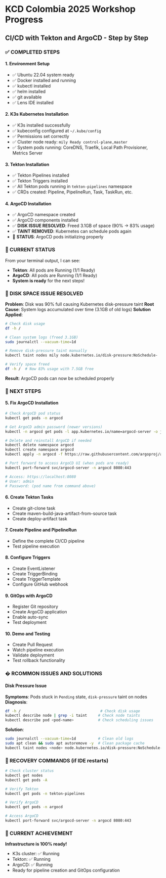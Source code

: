 # KCD Colombia 2025 Workshop Progress
## CI/CD with Tekton and ArgoCD - Step by Step

### ✅ COMPLETED STEPS

#### 1. Environment Setup
- ✅ Ubuntu 22.04 system ready
- ✅ Docker installed and running
- ✅ kubectl installed
- ✅ helm installed
- ✅ git available
- ✅ Lens IDE installed

#### 2. K3s Kubernetes Installation
- ✅ K3s installed successfully
- ✅ kubeconfig configured at `~/.kube/config`
- ✅ Permissions set correctly
- ✅ Cluster node ready: `mily Ready control-plane,master`
- ✅ System pods running: CoreDNS, Traefik, Local Path Provisioner, Metrics Server

#### 3. Tekton Installation
- ✅ Tekton Pipelines installed
- ✅ Tekton Triggers installed
- ✅ All Tekton pods running in `tekton-pipelines` namespace
- ✅ CRDs created: Pipeline, PipelineRun, Task, TaskRun, etc.

#### 4. ArgoCD Installation
- ✅ ArgoCD namespace created
- ✅ ArgoCD components installed
- ✅ **DISK ISSUE RESOLVED**: Freed 3.1GB of space (90% → 83% usage)
- ✅ **TAINT REMOVED**: Kubernetes can schedule pods again
- 🔄 **STATUS**: ArgoCD pods initializing properly

### 🔄 CURRENT STATUS
From your terminal output, I can see:
- **Tekton**: All pods are Running (1/1 Ready)
- **ArgoCD**: All pods are Running (1/1 Ready)
- **System is ready** for the next steps!

### 🔄 DISK SPACE ISSUE RESOLVED
**Problem**: Disk was 90% full causing Kubernetes disk-pressure taint
**Root Cause**: System logs accumulated over time (3.1GB of old logs)
**Solution Applied**:
```bash
# Check disk usage
df -h /

# Clean system logs (freed 3.1GB)
sudo journalctl --vacuum-time=1d

# Remove disk-pressure taint manually
kubectl taint nodes mily node.kubernetes.io/disk-pressure:NoSchedule-

# Verify space freed
df -h /  # Now 83% usage with 7.5GB free
```
**Result**: ArgoCD pods can now be scheduled properly

### 🎯 NEXT STEPS

#### 5. Fix ArgoCD Installation
```bash
# Check ArgoCD pod status
kubectl get pods -n argocd

# Get ArgoCD admin password (newer versions)
kubectl -n argocd get pods -l app.kubernetes.io/name=argocd-server -o jsonpath='{.items[0].metadata.name}'

# Delete and reinstall ArgoCD if needed
kubectl delete namespace argocd
kubectl create namespace argocd
kubectl apply -n argocd -f https://raw.githubusercontent.com/argoproj/argo-cd/stable/manifests/install.yaml

# Port forward to access ArgoCD UI (when pods are ready)
kubectl port-forward svc/argocd-server -n argocd 8080:443

# Access: https://localhost:8080
# User: admin
# Password: (pod name from command above)
```

#### 6. Create Tekton Tasks
- Create git-clone task
- Create maven-build-java-artifact-from-source task
- Create deploy-artifact task

#### 7. Create Pipeline and PipelineRun
- Define the complete CI/CD pipeline
- Test pipeline execution

#### 8. Configure Triggers
- Create EventListener
- Create TriggerBinding
- Create TriggerTemplate
- Configure GitHub webhook

#### 9. GitOps with ArgoCD
- Register Git repository
- Create ArgoCD application
- Enable auto-sync
- Test deployment

#### 10. Demo and Testing
- Create Pull Request
- Watch pipeline execution
- Validate deployment
- Test rollback functionality

### � RCOMMON ISSUES AND SOLUTIONS

#### Disk Pressure Issue
**Symptoms**: Pods stuck in `Pending` state, `disk-pressure` taint on nodes
**Diagnosis**:
```bash
df -h /                                    # Check disk usage
kubectl describe node | grep -i taint     # Check node taints
kubectl describe pod <pod-name>           # Check scheduling issues
```
**Solution**:
```bash
sudo journalctl --vacuum-time=1d          # Clean old logs
sudo apt clean && sudo apt autoremove -y  # Clean package cache
kubectl taint nodes <node> node.kubernetes.io/disk-pressure:NoSchedule-  # Remove taint
```

### 📝 RECOVERY COMMANDS (if IDE restarts)
```bash
# Check cluster status
kubectl get nodes
kubectl get pods -A

# Verify Tekton
kubectl get pods -n tekton-pipelines

# Verify ArgoCD
kubectl get pods -n argocd

# Access ArgoCD
kubectl port-forward svc/argocd-server -n argocd 8080:443
```

### 🎉 CURRENT ACHIEVEMENT
**Infrastructure is 100% ready!** 
- K3s cluster: ✅ Running
- Tekton: ✅ Running  
- ArgoCD: ✅ Running
- Ready for pipeline creation and GitOps configuration